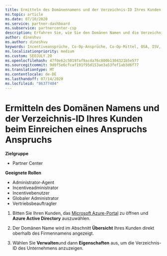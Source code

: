 ```yaml
---
title: Ermitteln des Domänennamens und der Verzeichnis-ID Ihres Kunden
ms.topic: article
ms.date: 07/10/2020
ms.service: partner-dashboard
ms.subservice: partnercenter-csp
description: Erfahren Sie, wie Sie den Domänen Namen und die Verzeichnis-ID Ihres Kunden beim Einreichen eines Anspruchs finden.
author: dineshvu
ms.author: dineshvu
keywords: Incentiveansprüche, Co-Op-Ansprüche, Co-Op-Mittel, OSA, ISV, Umsatzzuordnung, Domänenname, Verzeichnis-ID
ms.localizationpriority: medium
ms.custom: SEOJULY.20
ms.openlocfilehash: 47f0e62c50197af9acda76c800b1304321b5e577
ms.sourcegitcommit: 9d0f5e6cfcaf191f95d153ae3a53fef1ab3d6f77
ms.translationtype: MT
ms.contentlocale: de-DE
ms.lasthandoff: 07/14/2020
ms.locfileid: "86377404"
---
```

# <a name="find-your-customers-domain-name-and-directory-id-when-submitting-an-incentives-claim"></a>Ermitteln des Domänen Namens und der Verzeichnis-ID Ihres Kunden beim Einreichen eines Anspruchs Anspruchs

**Zielgruppe**

- Partner Center

**Geeignete Rollen**

- Administrator-Agent
- Incentiveadministrator
- Incentivebenutzer
- Globaler Administrator
- Vertriebsbeauftragter

1. Bitten Sie Ihren Kunden, das [Microsoft Azure-Portal](https://portal.azure.com/#home) zu öffnen und **Azure Active Directory** auszuwählen.

2. Der Domänen Name wird im Abschnitt **Übersicht** Ihres Kunden direkt oberhalb des Firmennamens angezeigt.  

3. Wählen Sie **Verwalten**und dann **Eigenschaften** aus, um die Verzeichnis-ID des Unternehmens anzuzeigen.
